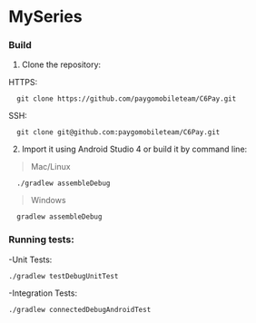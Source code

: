 # MySeries

###  Build

1. Clone the repository: 

HTTPS:
```shell
  git clone https://github.com/paygomobileteam/C6Pay.git
  ```
 SSH:

```shell
  git clone git@github.com:paygomobileteam/C6Pay.git
  ```

2. Import it using Android Studio 4 or build it by command line:

> Mac/Linux
```shell
  ./gradlew assembleDebug
  ```

> Windows
```shell
  gradlew assembleDebug
  ```
  
  ### Running tests:
  -Unit Tests:
  ```shell
  ./gradlew testDebugUnitTest
  ```
  
   -Integration Tests:
  ```shell
  ./gradlew connectedDebugAndroidTest
  ```
